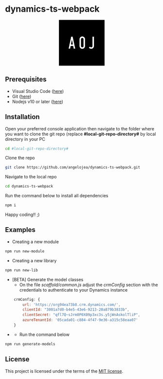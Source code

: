 # dynamics-ts-webpack

<div align="center">
    <img src="https://raw.githubusercontent.com/angelojea/dynamics-ts-webpack/main/logo.png" style="max-width: 100%;width: 150px;">
</div>

## Prerequisites

* Visual Studio Code (<a href="https://code.visualstudio.com/">here</a>)</li>
* Git (<a href="https://git-scm.com/download/win/">here</a>)</li>
* Nodejs v10 or later (<a href="https://nodejs.org/en/download/">here</a>)</li>

## Installation

Open your preferred console application then navigate to the folder where you want to clone the git repo (replace <b>#local-git-repo-directory#</b> by local directory in your PC

```sh
cd #local-git-repo-directory#
```

Clone the repo

```sh
git clone https://github.com/angelojea/dynamics-ts-webpack.git
```

Navigate to the local repo

```sh
cd dynamics-ts-webpack
```

Run the command below to install all dependencies

```sh
npm i
```

Happy coding!! ;)


## Examples

* Creating a new module

```sh
npm run new-module
```

* Creating a new library

```sh
npm run new-lib
```

* <span>[BETA]</span> Generate the model classes
    * On the file *scaffold/common.js* adjust the *crmConfig* section with the credentials to authenticate to your Dynamics instance 

```javascript
    crmConfig: {
        url: 'https://org94ea73b8.crm.dynamics.com/',
        clientId: "3001a7d0-b4e5-43e6-9213-20a879b3833b",
        clientSecret: "qfl7Q~sJrm0P0X09p3xc3s.y5jWnAskolTliP",
        azureTenantId: '05cada01-c884-4f47-9e36-a315c58eaa07'
    }
```
* 
    * Run the command below

```sh
npm run generate-models
```

## License

This project is licensed under the terms of the [MIT license](/LICENSE).